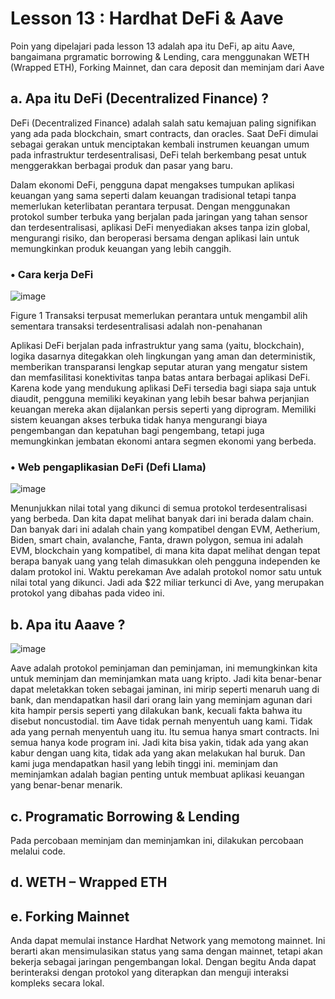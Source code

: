 # Lesson 13 : Hardhat DeFi & Aave

Poin yang dipelajari pada lesson 13 adalah apa itu DeFi, ap aitu Aave, bangaimana prgramatic borrowing & Lending, cara menggunakan WETH (Wrapped ETH), Forking Mainnet, dan cara deposit dan meminjam dari Aave

## a.	Apa itu DeFi (Decentralized Finance) ?
DeFi (Decentralized Finance) adalah salah satu kemajuan paling signifikan yang ada pada blockchain, smart contracts, dan oracles. Saat DeFi dimulai sebagai gerakan untuk menciptakan kembali instrumen keuangan umum pada infrastruktur terdesentralisasi, DeFi telah berkembang pesat untuk menggerakkan berbagai produk dan pasar yang baru.

Dalam ekonomi DeFi, pengguna dapat mengakses tumpukan aplikasi keuangan yang sama seperti dalam keuangan tradisional tetapi tanpa memerlukan keterlibatan perantara terpusat. Dengan menggunakan protokol sumber terbuka yang berjalan pada jaringan yang tahan sensor dan terdesentralisasi, aplikasi DeFi menyediakan akses tanpa izin global, mengurangi risiko, dan beroperasi bersama dengan aplikasi lain untuk memungkinkan produk keuangan yang lebih canggih.

### •	Cara kerja DeFi
![image](https://user-images.githubusercontent.com/100683960/178105963-bad2dde6-a380-4a1f-8fe1-f80f6c0584cc.png)

Figure 1 Transaksi terpusat memerlukan perantara untuk mengambil alih sementara transaksi terdesentralisasi adalah non-penahanan

Aplikasi DeFi berjalan pada infrastruktur yang sama (yaitu, blockchain), logika dasarnya ditegakkan oleh lingkungan yang aman dan deterministik, memberikan transparansi lengkap seputar aturan yang mengatur sistem dan memfasilitasi konektivitas tanpa batas antara berbagai aplikasi DeFi. Karena kode yang mendukung aplikasi DeFi tersedia bagi siapa saja untuk diaudit, pengguna memiliki keyakinan yang lebih besar bahwa perjanjian keuangan mereka akan dijalankan persis seperti yang diprogram. Memiliki sistem keuangan akses terbuka tidak hanya mengurangi biaya pengembangan dan kepatuhan bagi pengembang, tetapi juga memungkinkan jembatan ekonomi antara segmen ekonomi yang berbeda.

### •	Web pengaplikasian DeFi (Defi Llama)
![image](https://user-images.githubusercontent.com/100683960/178106011-39d85e69-9a4e-454c-9a5a-aec5567b552c.png)

Menunjukkan nilai total yang dikunci di semua protokol terdesentralisasi yang berbeda. Dan kita dapat melihat banyak dari ini berada dalam chain. Dan banyak dari ini adalah chain yang kompatibel dengan EVM, Aetherium, Biden, smart chain, avalanche, Fanta, drawn polygon, semua ini adalah EVM, blockchain yang kompatibel, di mana kita dapat melihat dengan tepat berapa banyak uang yang telah dimasukkan oleh pengguna independen ke dalam protokol ini. Waktu perekaman Ave adalah protokol nomor satu untuk nilai total yang dikunci. Jadi ada $22 miliar terkunci di Ave, yang merupakan protokol yang dibahas pada video ini.

## b. Apa itu Aaave ?
![image](https://user-images.githubusercontent.com/100683960/178106047-c226388b-7169-4708-b4e5-2e40309b4b4b.png)

Aave adalah protokol peminjaman dan peminjaman, ini memungkinkan kita untuk meminjam dan meminjamkan mata uang kripto. Jadi kita benar-benar dapat meletakkan token sebagai jaminan, ini mirip seperti menaruh uang di bank, dan mendapatkan hasil dari orang lain yang meminjam agunan dari kita hampir persis seperti yang dilakukan bank, kecuali fakta bahwa itu disebut noncustodial. tim Aave tidak pernah menyentuh uang kami. Tidak ada yang pernah menyentuh uang itu. Itu semua hanya smart contracts. Ini semua hanya kode program ini. Jadi kita bisa yakin, tidak ada yang akan kabur dengan uang kita, tidak ada yang akan melakukan hal buruk. Dan kami juga mendapatkan hasil yang lebih tinggi ini. meminjam dan meminjamkan adalah bagian penting untuk membuat aplikasi keuangan yang benar-benar menarik.

## c.	Programatic Borrowing & Lending
Pada percobaan meminjam dan meminjamkan ini, dilakukan percobaan melalui code.

## d.	WETH – Wrapped ETH

## e.	Forking Mainnet
Anda dapat memulai instance Hardhat Network yang memotong mainnet. Ini berarti akan mensimulasikan status yang sama dengan mainnet, tetapi akan bekerja sebagai jaringan pengembangan lokal. Dengan begitu Anda dapat berinteraksi dengan protokol yang diterapkan dan menguji interaksi kompleks secara lokal.
